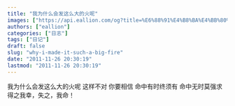 ```yaml
---
title: "我为什么会发这么大的火呢"
images: ["https://api.eallion.com/og?title=%E6%88%91%E4%B8%BA%E4%BB%80%E4%B9%88%E4%BC%9A%E5%8F%91%E8%BF%99%E4%B9%88%E5%A4%A7%E7%9A%84%E7%81%AB%E5%91%A2"]
authors: ["eallion"]
categories: ["日志"]
tags: ["日记"]
draft: false
slug: "why-i-made-it-such-a-big-fire"
date: "2011-11-26 20:30:19"
lastmod: "2011-11-26 20:30:19"
---
```


我为什么会发这么大的火呢
这样不对
你要相信
命中有时终须有
命中无时莫强求
得之我幸，失之，我命！
